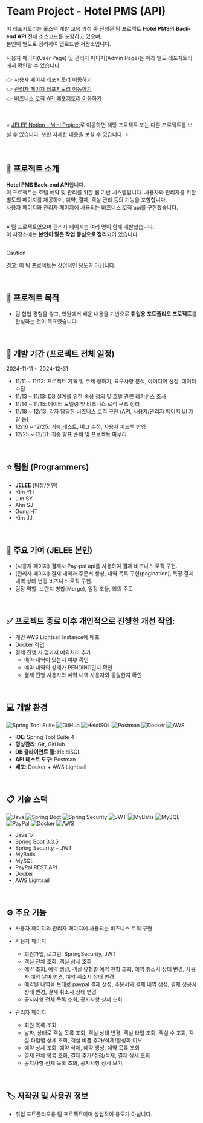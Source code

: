 # Team Project - Hotel PMS (API)
이 레포지토리는 풀스택 개발 교육 과정 중 진행된 팀 프로젝트 **Hotel PMS**의 **Back-end API** 전체 소스코드를 포함하고 있으며, <br>
본인이 별도로 정리하여 업로드한 저장소입니다.
<br><br>
사용자 페이지(User Page) 및 관리자 페이지(Admin Page)는 아래 별도 레포지토리에서 확인할 수 있습니다:<br><br>
👉 [사용자 페이지 레포지토리 이동하기](https://github.com/eziquexx/jelee-hjhotel-front-user) <br>
👉 [관리자 페이지 레포지토리 이동하기](https://github.com/eziquexx/jelee-hjhotel-front-admin) <br>
👉 [비즈니스 로직 API 레포지토리 이동하기](https://github.com/eziquexx/jelee-hjhotel-back-api) <br>

<br>

:star: [JELEE Notion - Mini Project](https://dev-jelee.notion.site/dev-jelee-5686cfa35c1b4c859a27de25d5fad5dd?pvs=4)로 이동하면 해당 프로젝트 또는 다른 프로젝트를 보실 수 있습니다. 또한 자세한 내용을 보실 수 있습니다. :star:

<br>

## :speech_balloon: 프로젝트 소개
**Hotel PMS Back-end API**입니다.<br>
이 프로젝트는 호텔 예약 및 관리를 위한 웹 기반 시스템입니다. 사용자와 관리자를 위한 별도의 페이지를 제공하며, 예약, 결제, 객실 관리 등의 기능을 포함합니다. <br>
사용자 페이지와 관리자 페이지에 사용되는 비즈니스 로직 api를 구현했습니다.<br><br>

※ 팀 프로젝트였으며 관리자 페이지는 여러 명이 함께 개발했습니다.<br>
이 저장소에는 **본인이 맡은 작업 중심으로 정리**되어 있습니다.<br><br>
> [!CAUTION]
> 경고: 이 팀 프로젝트는 상업적인 용도가 아닙니다.

<br/>

## :walking: 프로젝트 목적
- 팀 협업 경험을 쌓고, 학원에서 배운 내용을 기반으로 **취업용 포트폴리오 프로젝트**를 완성하는 것이 목표였습니다.

<br/>

## :calendar: 개발 기간 (프로젝트 전체 일정)
2024-11-11 ~ 2024-12-31
- 11/11 ~ 11/12: 프로젝트 기획 및 주제 정하기, 요구사항 분석, 아이디어 선정, 데이터 수집
- 11/13 ~ 11/13: DB 설계를 위한 속성 정의 및 호텔 관련 레퍼런스 조사
- 11/14 ~ 11/15: 데이터 모델링 및 비즈니스 로직 구조 정리
- 11/18 ~ 12/13: 각자 담당한 비즈니스 로직 구현 (API, 사용자/관리자 페이지 UI 개발 등)
- 12/16 ~ 12/25: 기능 테스트, 버그 수정, 사용자 피드백 반영
- 12/25 ~ 12/31: 최종 발표 준비 및 프로젝트 마무리

<br/>

## :star: 팀원 (Programmers)
- **JELEE** (팀장/본인)
- Kim YH
- Lim SY
- Ahn SJ
- Gong HT
- Kim JJ

<br/>

## 🔧 주요 기여 (JELEE 본인)
- (사용자 페이지) 결제시 Pay-pal api를 사용하여 결제 비즈니스 로직 구현.
- (관리자 페이지) 결제 내역과 주문서 생성, 내역 목록 구현(pagination), 특정 결제 내역 상태 변경 비즈니스 로직 구현.
- 팀장 역할: 브랜치 병합(Merge), 일정 조율, 회의 주도

<br/>

## ✅ 프로젝트 종료 이후 개인적으로 진행한 개선 작업:
- 개인 AWS Lightsail Instance에 배포
- Docker 작업
- 결제 진행 시 몇가지 예외처리 추가
  - 예약 내역이 있는지 여부 확인
  - 예약 내역의 상태가 PENDING인지 확인
  - 결제 진행 사용자와 예약 내역 사용자와 동일한지 확인

<br/>

## :computer: 개발 환경
![Spring Tool Suite](https://img.shields.io/badge/spring%20tool%20suite-%236DB33F.svg?style=for-the-badge&logo=spring&logoColor=white)
![GitHub](https://img.shields.io/badge/github-%23121011.svg?style=for-the-badge&logo=github&logoColor=white)
![HeidiSQL](https://img.shields.io/badge/HeidiSQL-%236DB33F.svg?style=for-the-badge&logoColor=white)
![Postman](https://img.shields.io/badge/Postman-FF6C37?style=for-the-badge&logo=postman&logoColor=white)
![Docker](https://img.shields.io/badge/docker-%230db7ed.svg?style=for-the-badge&logo=docker&logoColor=white)
![AWS](https://img.shields.io/badge/AWS-%23FF9900.svg?style=for-the-badge&logo=amazon-aws&logoColor=white)
- **IDE**: Spring Tool Suite 4  
- **형상관리**: Git, GitHub  
- **DB 클라이언트 툴**: HeidiSQL  
- **API 테스트 도구**: Postman  
- **배포**: Docker + AWS Lightsail

<br/>

## :clipboard: 기술 스택
![Java](https://img.shields.io/badge/java-%23ED8B00.svg?style=for-the-badge&logo=openjdk&logoColor=white)
![Spring Boot](https://img.shields.io/badge/spring%20boot-%236DB33F.svg?style=for-the-badge&logo=springboot&logoColor=white)
![Spring Security](https://img.shields.io/badge/spring%20security-%236DB33F.svg?style=for-the-badge&logo=springsecurity&logoColor=white)
![JWT](https://img.shields.io/badge/JWT-black?style=for-the-badge&logo=JSON%20web%20tokens)
![MyBatis](https://img.shields.io/badge/mybatis-%23121011.svg?style=for-the-badge&&logoColor=white)
![MySQL](https://img.shields.io/badge/mysql-4479A1.svg?style=for-the-badge&logo=mysql&logoColor=white)
![PayPal](https://img.shields.io/badge/PayPal-00457C?style=for-the-badge&logo=paypal&logoColor=white)
![Docker](https://img.shields.io/badge/docker-%230db7ed.svg?style=for-the-badge&logo=docker&logoColor=white)
![AWS](https://img.shields.io/badge/AWS-%23FF9900.svg?style=for-the-badge&logo=amazon-aws&logoColor=white)
- Java 17
- Spring Boot 3.3.5
- Spring Security + JWT
- MyBatis
- MySQL
- PayPal REST API
- Docker
- AWS Lightsail


<br/>

## :gear: 주요 기능
- 사용자 페이지와 관리자 페이지에 사용되는 비즈니스 로직 구현
- 사용자 페이지
  - 회원가입, 로그인, SpringSecurity, JWT
  - 객실 전체 조회, 객실 상세 조회
  - 예약 조회, 예약 생성, 객실 유형별 예약 현항 조회, 예약 취소시 상태 변경, 사용자 예약 날짜 변경, 예약 취소시 상태 변경
  - 예약된 내역을 토대로 paypal 결제 생성, 주문서와 결제 내역 생성, 결제 성공시 상태 변경, 결제 취소시 상태 변경
  - 공지사항 전체 목록 조회, 공지사항 상세 조회

- 관리자 페이지
  - 회원 목록 조회
  - 날짜, 상태로 객실 목록 조회, 객실 상태 변경, 객실 타입 조회, 객실 수 조회, 객실 타입별 상세 조회, 객실 비품 추가/삭제/활성화 여부
  - 예약 상세 조회, 예약 삭제, 예약 생성, 예약 목록 조회
  - 결제 전체 목록 조회, 결제 추가/수정/삭제, 결제 상세 조회
  - 공지사항 전체 목록 조회, 공지사항 상세 보기, 

<br/>

## :label: 저작권 및 사용권 정보
- 취업 포트폴리오용 팀 프로젝트이며 상업적이 용도가 아닙니다.
